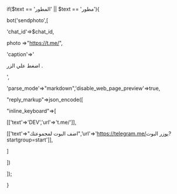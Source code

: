 

if($text == 'المطور' || $text == 'مطور'){ 

bot('sendphoto',[

'chat_id'=>$chat_id,

photo =>"https://t.me/",

'caption'=>'

اضغط علي الزر .

', 

'parse_mode'=>"markdown",'disable_web_page_preview'=>true,

"reply_markup"=>json_encode([

"inline_keyboard"=>[

[['text'=>'DEV','url'=>'t.me/']], 

[['text'=>"اضف البوت لمجموعتك",'url'=>'https://telegram.me/يوزر البوت?startgroup=start']],

]

])

]);

}
